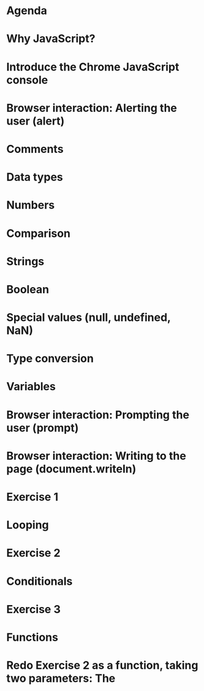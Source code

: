 Agenda
==
# Why JavaScript?
# Introduce the Chrome JavaScript console
# Browser interaction: Alerting the user (alert)
# Comments
# Data types
  # Numbers
  # Comparison
  # Strings
  # Boolean
  # Special values (null, undefined, NaN)
# Type conversion
# Variables
# Browser interaction: Prompting the user (prompt)
# Browser interaction: Writing to the page (document.writeln)
# Exercise 1
# Looping
# Exercise 2
# Conditionals
# Exercise 3
# Functions
# Redo Exercise 2 as a function, taking two parameters: The 
